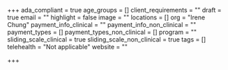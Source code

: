 +++
ada_compliant = true
age_groups = []
client_requirements = ""
draft = true
email = ""
highlight = false
image = ""
locations = []
org = "Irene Chung"
payment_info_clinical = ""
payment_info_non_clinical = ""
payment_types = []
payment_types_non_clinical = []
program = ""
sliding_scale_clinical = true
sliding_scale_non_clinical = true
tags = []
telehealth = "Not applicable"
website = ""

+++
